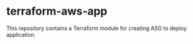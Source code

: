 # terraform-aws-app
This repository contains a Terraform module for creating ASG to deploy application.
